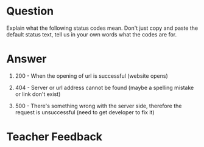 # Question
Explain what the following status codes mean. Don't just copy and paste the default status text, tell us in your own words what the codes are for.

# Answer

1. 200 - When the opening of url is successful (website opens)

2. 404 - Server or url address cannot be found (maybe a spelling mistake or link don't exist)

3. 500 - There's something wrong with the server side, therefore the request is unsuccessful (need to get developer to fix it)

# Teacher Feedback